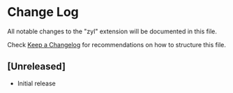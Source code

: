 # Change Log

All notable changes to the "zyl" extension will be documented in this file.

Check [Keep a Changelog](http://keepachangelog.com/) for recommendations on how to structure this file.

## [Unreleased]

- Initial release